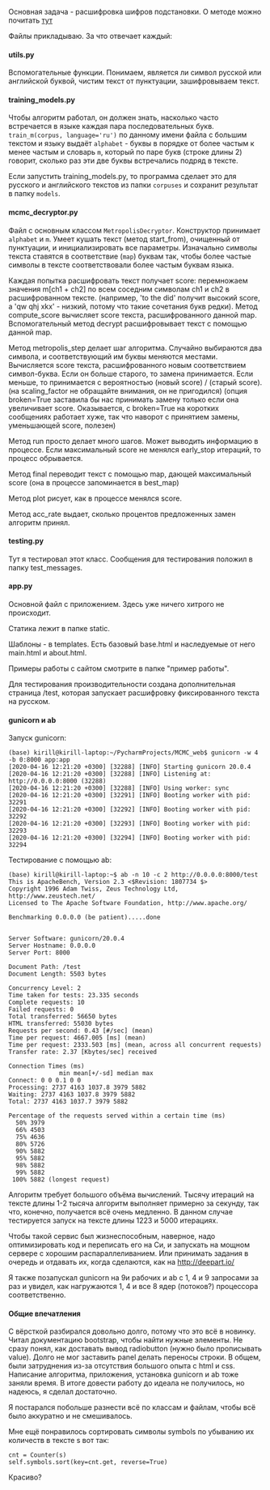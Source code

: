 Основная задача - расшифровка шифров подстановки. О методе можно почитать [тут](http://utstat.toronto.edu/WSFiles/technicalreports/1005.pdf)

Файлы прикладываю. За что отвечает каждый:

#### utils.py

Вспомогательные функции. Понимаем, является ли символ русской или английской буквой, чистим текст от пунктуации, зашифровываем текст.

#### training_models.py

Чтобы алгоритм работал, он должен знать, насколько часто встречается в языке каждая пара последовательных букв. `train_m(corpus, language='ru')` по данному имени файла с большим текстом и языку выдаёт `alphabet` - буквы в порядке от более частым к менее частым и словарь `m`, который по паре букв (строке длины 2) говорит, сколько раз эти две буквы встречались подряд в тексте. 

Если запустить training_models.py, то программа сделает это для русского и английского текстов из папки `corpuses` и сохранит результат в папку `models`.

#### mcmc_decryptor.py

Файл с основным классом `MetropolisDecryptor`. Конструктор принимает `alphabet` и `m`. Умеет кушать текст (метод start_from), очищенный от пунктуации, и инициализировать все параметры. Изначально символы текста ставятся в соответствие (`map`) буквам так, чтобы более частые символы в тексте соответствовали более частым буквам языка.

Каждая попытка расшифровать текст получает score: перемножаем значения m[ch1 + ch2] по всем соседним символам ch1 и ch2 в расшифрованном тексте. (например, 'to the did' получит высокий score, а 'qw qhj xkx' - низкий, потому что такие сочетания букв редки). Метод compute_score вычисляет score текста, расшифрованного данной map. Вспомогательный метод decrypt расшифровывает текст с помощью данной map.

Метод metropolis_step делает шаг алгоритма. Случайно выбираются два символа, и соответствующий им буквы меняются местами. Вычисляется score текста, расшифрованного новым соответствием символ-буква. Если он больше старого, то замена принимается. Если меньше, то принимается с вероятностью (новый score) / (старый score). (на scaling_factor не обращайте внимания, он не пригодился) (опция broken=True заставила бы нас принимать замену только если она увеличивает score. Оказывается, с broken=True на коротких сообщениях работает хуже, так что наворот с принятием замены, уменьшающей score, полезен)

Метод run просто делает много шагов. Может выводить информацию в процессе. Если максимальный score не менялся early_stop итераций, то процесс обрывается.

Метод final переводит текст с помощью map, дающей максимальный score (она в процессе запоминается в best_map)

Метод plot рисует, как в процессе менялся score.

Метод acc_rate выдает, сколько процентов предложенных замен алгоритм принял.

#### testing.py

Тут я тестировал этот класс. Сообщения для тестирования положил в папку test_messages.

#### app.py

Основной файл с приложением. Здесь уже ничего хитрого не происходит. 

Статика лежит в папке static.

Шаблоны - в templates. Есть базовый base.html и наследуемые от него main.html и about.html.

Примеры работы с сайтом смотрите в папке "пример работы".

Для тестирования производительности создана дополнительная страница /test, которая запускает расшифровку фиксированного текста на русском.

#### gunicorn и ab

Запуск gunicorn:

```
(base) kirill@kirill-laptop:~/PycharmProjects/MCMC_web$ gunicorn -w 4 -b 0:8000 app:app
[2020-04-16 12:21:20 +0300] [32288] [INFO] Starting gunicorn 20.0.4
[2020-04-16 12:21:20 +0300] [32288] [INFO] Listening at: http://0.0.0.0:8000 (32288)
[2020-04-16 12:21:20 +0300] [32288] [INFO] Using worker: sync
[2020-04-16 12:21:20 +0300] [32291] [INFO] Booting worker with pid: 32291
[2020-04-16 12:21:20 +0300] [32292] [INFO] Booting worker with pid: 32292
[2020-04-16 12:21:20 +0300] [32293] [INFO] Booting worker with pid: 32293
[2020-04-16 12:21:20 +0300] [32294] [INFO] Booting worker with pid: 32294
```

Тестирование с помощью ab:

```
(base) kirill@kirill-laptop:~$ ab -n 10 -c 2 http://0.0.0.0:8000/test
This is ApacheBench, Version 2.3 <$Revision: 1807734 $>
Copyright 1996 Adam Twiss, Zeus Technology Ltd, http://www.zeustech.net/
Licensed to The Apache Software Foundation, http://www.apache.org/

Benchmarking 0.0.0.0 (be patient).....done


Server Software: gunicorn/20.0.4
Server Hostname: 0.0.0.0
Server Port: 8000

Document Path: /test
Document Length: 5503 bytes

Concurrency Level: 2
Time taken for tests: 23.335 seconds
Complete requests: 10
Failed requests: 0
Total transferred: 56650 bytes
HTML transferred: 55030 bytes
Requests per second: 0.43 [#/sec] (mean)
Time per request: 4667.005 [ms] (mean)
Time per request: 2333.503 [ms] (mean, across all concurrent requests)
Transfer rate: 2.37 [Kbytes/sec] received

Connection Times (ms)
              min mean[+/-sd] median max
Connect: 0 0 0.1 0 0
Processing: 2737 4163 1037.8 3979 5882
Waiting: 2737 4163 1037.8 3979 5882
Total: 2737 4163 1037.7 3979 5882

Percentage of the requests served within a certain time (ms)
  50% 3979
  66% 4503
  75% 4636
  80% 5726
  90% 5882
  95% 5882
  98% 5882
  99% 5882
 100% 5882 (longest request)
```

Алгоритм требует большого объёма вычислений. Тысячу итераций на тексте длины 1-2 тысяча алгоритм выполняет примерно за секунду, так что, конечно, получается всё очень медленно. В данном случае тестируется запуск на тексте длины 1223 и 5000 итерациях.

Чтобы такой сервис был жизнеспособным, наверное, надо оптимизировать код и переписать его на Си, и запускать на мощном сервере с хорошим распараллеливанием. Или принимать задания в очередь и отдавать их, когда сделаются, как на http://deepart.io/


Я также позапускал gunicorn на 9и рабочих и ab с 1, 4 и 9 запросами за раз и увидел, как нагружаются 1, 4 и все 8 ядер (потоков?) процессора соответственно.

#### Общие впечатления

С вёрсткой разбирался довольно долго, потому что это всё в новинку. Читал документацию bootstrap, чтобы найти нужные элементы. Не сразу понял, как доставать вывод radiobutton (нужно было прописывать value). Долго не мог заставить panel делать переносы строки. В общем, были затруднения из-за отсутствия большого опыта с html и css. Написание алгоритма, приложения, установка gunicorn и ab тоже заняли время. В итоге довести работу до идеала не получилось, но надеюсь, я сделал достаточно.

Я постарался побольше разнести всё по классам и файлам, чтобы всё было аккуратно и не смешивалось.

Мне ещё понравилось сортировать символы symbols по убыванию их количеств в тексте s вот так:

```
cnt = Counter(s)
self.symbols.sort(key=cnt.get, reverse=True)
```

Красиво?